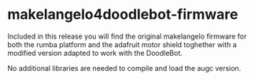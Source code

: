 # makelangelo4doodlebot-firmware

Included in this release you will find the original makelangelo firmware for both the rumba platform and the adafruit motor shield toghether with a modified version adapted to work with the DoodleBot.

No additional libraries are needed to compile and load the augc version.
